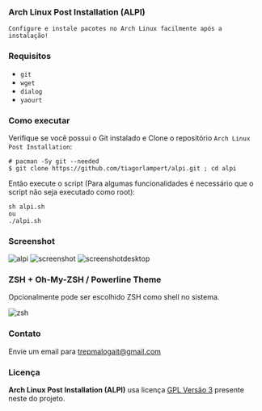 ### Arch Linux Post Installation (ALPI)

```
Configure e instale pacotes no Arch Linux facilmente após a instalação!
```

### Requisitos
 * `git`
 * `wget`
 * `dialog`
 * `yaourt`


### Como executar
Verifique se você possui o Git instalado e Clone o repositório `Arch Linux Post Installation`:

```
# pacman -Sy git --needed
$ git clone https://github.com/tiagorlampert/alpi.git ; cd alpi
```

Então execute o script (Para algumas funcionalidades é necessário que o script não seja executado como root):

```
sh alpi.sh
ou
./alpi.sh
```

### Screenshot

![alpi](https://github.com/tiagorlampert/alpi/blob/master/screenshot/alpi.png)
![screenshot](https://github.com/tiagorlampert/alpi/blob/master/screenshot/screenshot.png)
![screenshotdesktop](https://github.com/tiagorlampert/alpi/blob/master/screenshot/screenshot3.png)


### ZSH + Oh-My-ZSH / Powerline Theme
Opcionalmente pode ser escolhido ZSH como shell no sistema.

![zsh](https://github.com/tiagorlampert/alpi/blob/master/screenshot/zsh.png)


### Contato
Envie um email para trepmalogait@gmail.com

### Licença

**Arch Linux Post Installation (ALPI)** usa licença [GPL Versão 3](LICENSE) presente neste do projeto.
